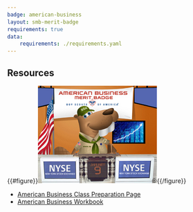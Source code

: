 ```yaml
---
badge: american-business
layout: smb-merit-badge
requirements: true
data:
    requirements: ./requirements.yaml
---
```


## Resources

{{#figure}}<img src="american-business-bucky.jpg" class="W(100%)" />{{/figure}}
* [American Business Class Preparation Page](american-business-cpp.pdf)
* [American Business Workbook](american-business-workbook.pdf)
